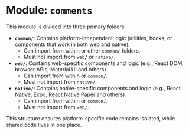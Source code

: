 # Module: `comments`

This module is divided into three primary folders:

- **`common/`**: Contains platform-independent logic (utilities, hooks, or components that work in both web and native).
  - Can import from within or other `common/` folders.
  - Must not import from `web/` or `native/`.
- **`web/`**: Contains web-specific components and logic (e.g., React DOM, browser APIs, Material UI and others).
  - Can import from within or `common/`.
  - Must not import from `native/`.
- **`native/`**: Contains native-specific components and logic (e.g., React Native, Expo, React Native Paper and others)
  - Can import from within or `common/`.
  - Must not import from `web/`.

This structure ensures platform-specific code remains isolated, while shared code lives in one place.
